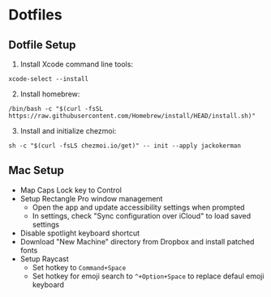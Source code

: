 # Dotfiles

## Dotfile Setup
1. Install Xcode command line tools:
```shell
xcode-select --install
```

2. Install homebrew:
```shell
/bin/bash -c "$(curl -fsSL https://raw.githubusercontent.com/Homebrew/install/HEAD/install.sh)"
```

3. Install and initialize chezmoi:
```shell
sh -c "$(curl -fsLS chezmoi.io/get)" -- init --apply jackokerman
```

## Mac Setup
- Map Caps Lock key to Control
- Setup Rectangle Pro window management
  - Open the app and update accessibility settings when prompted
  - In settings, check "Sync configuration over iCloud" to load saved settings
- Disable spotlight keyboard shortcut
- Download "New Machine" directory from Dropbox and install patched fonts
- Setup Raycast
  - Set hotkey to `Command+Space`
  - Set hotkey for emoji search to `^+Option+Space` to replace defaul emoji keyboard
